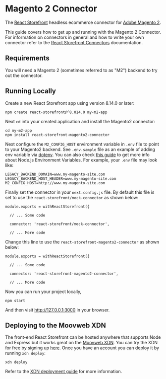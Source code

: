 # Magento 2 Connector

The [React Storefront](https://github.com/storefront-foundation/react-storefront) headless ecommerce connector for [Adobe Magento 2](https://devdocs.magento.com/guides/v2.3/graphql/). 

This guide covers how to get up and running with the Magento 2 Connector. For information on connectors in general and how to write your own connector refer to the [React Storefront Connectors](https://docs.reactstorefront.io/guides/connectors) documentation.

## Requirements

You will need a Magento 2 (sometimes referred to as "M2") backend to try out the connector. 

## Running Locally

Create a new React Storefront app using version 8.14.0 or later:

```
npm create react-storefront@^8.014.0 my-m2-app
```

Next `cd` into your created application and install the Magento2 connector:

```
cd my-m2-app
npm install react-storefront-magento2-connector
```

Next configure the `M2_CONFIG_HOST` environment variable in `.env` file to point to your Magento2 backend. See `.env.sample` file as an example of adding env variable via [dotenv](https://www.npmjs.com/package/dotenv). You can also check [this guide](https://www.twilio.com/blog/working-with-environment-variables-in-node-js-html) to get more info about Node.js Environment Variables. For example, your `.env` file may look like:

```
LEGACY_BACKEND_DOMAIN=www.my-magento-site.com
LEGACY_BACKEND_HOST_HEADER=www.my-magento-site.com
M2_CONFIG_HOST=http://www.my-magento-site.com
```

Finally set the connector in your `next.config.js` file. By default this file is set to use the `react-storefront/mock-connector` as shown below:

```
module.exports = withReactStorefront({

  // ... Some code
  
  connector: 'react-storefront/mock-connector',

  // ... More code
```

Change this line to use the `react-storefront-magento2-connector` as shown below:

```
module.exports = withReactStorefront({

  // ... Some code
  
  connector: 'react-storefront-magento2-connector',

  // ... More code
```

Now you can run your project locally,

```
npm start
```

And then visit http://127.0.0.1:3000 in your browser.

## Deploying to the Moovweb XDN

The front-end React Storefront can be hosted anywhere that supports Node and Express but it works great on the [Moovweb XDN](https://www.moovweb.com/). You can try the XDN for free by signing up [here](https://moovweb.app/signup). Once you have an account you can deploy it by running `xdn deploy`:

```
xdn deploy
```

Refer to the [XDN deployment guide](https://developer.moovweb.com/guides/deploying) for more information.



